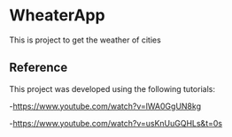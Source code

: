 # WheaterApp
This is project to get the weather of cities

## Reference

This project was developed using the following tutorials:

-https://www.youtube.com/watch?v=lWA0GgUN8kg

-https://www.youtube.com/watch?v=usKnUuGQHLs&t=0s
